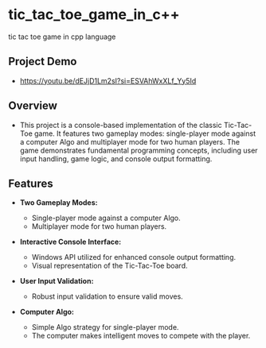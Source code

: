 # tic_tac_toe_game_in_c++
tic tac toe game in cpp language
## Project Demo 
- https://youtu.be/dEJjD1Lm2sI?si=ESVAhWxXLf_Yy5Id
## Overview
- This project is a console-based implementation of the classic Tic-Tac-Toe game. It features two gameplay modes: single-player mode against a computer Algo and multiplayer mode for two human players. The game demonstrates fundamental programming concepts, including user input handling, game logic, and console output formatting.

## Features

- **Two Gameplay Modes:**
  - Single-player mode against a computer Algo.
  - Multiplayer mode for two human players.

- **Interactive Console Interface:**
  - Windows API utilized for enhanced console output formatting.
  - Visual representation of the Tic-Tac-Toe board.

- **User Input Validation:**
  - Robust input validation to ensure valid moves.

- **Computer Algo:**
  - Simple Algo strategy for single-player mode.
  - The computer makes intelligent moves to compete with the player.
